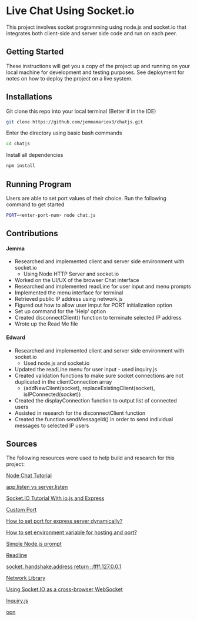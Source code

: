 # Live Chat Using Socket.io

This project involves socket programming using node.js and socket.io that integrates both client-side and server side code and run on each peer.

## Getting Started

These instructions will get you a copy of the project up and running on your local machine for development and testing purposes. See deployment for notes on how to deploy the project on a live system.

## Installations

Git clone this repo into your local terminal (Better if in the IDE)

``` bash
git clone https://github.com/jemmamariex3/chatjs.git
```

Enter the directory using basic bash commands

``` bash
cd chatjs
```

Install all dependencies

``` bash
npm install
```
## Running Program

Users are able to set port values of their choice.
Run the following command to get started

``` bash
PORT=<enter-port-num> node chat.js
```

## Contributions

#### Jemma

- Researched and implemented client and server side environment with socket.io
   - Using Node HTTP Server and socket.io
- Worked on the UI/UX of the browser Chat interface
- Researched and implemented readLine for user input and menu prompts
- Implemented the menu interface for terminal
- Retrieved public IP address using network.js
- Figured out how to allow user imput for PORT initialization option
- Set up command for the 'Help' option
- Created disconnectClient() function to terminate selected IP address
- Wrote up the Read Me file

#### Edward
- Researched and implemented client and server side environment with socket.io
   - Used node.js and socket.io
- Updated the readLine menu for user input - used inquiry.js
- Created validation functions to make sure socket connections are not duplicated in the clientConnection array
    - (addNewClient(socket), replaceExistingClient(socket), isIPConnected(socket))
- Created the displayConnection function to output list of connected users
- Assisted in research for the disconnectClient function
- Created the function sendMessageId() in order to send individual messages to selected IP users

## Sources
The following resources were used to help build and research for this project:

[Node Chat Tutorial](https://itnext.io/creating-a-chat-with-node-js-from-the-scratch-707896d64593)

[app.listen vs server.listen](https://stackoverflow.com/questions/17696801/express-js-app-listen-vs-server-listen)

[Socket.IO Tutorial With io.js and Express](https://www.programwitherik.com/socket-io-tutorial-with-node-js-and-express/)

[Custom Port](https://gist.github.com/indiesquidge/7fe1d8be1b973f782c97)

[How to set port for express server dynamically?](https://stackoverflow.com/questions/42656326/how-to-set-port-for-express-server-dynamically)

[How to set environment variable for hosting and port?](https://stackoverflow.com/questions/15353724/how-to-set-environment-variable-for-hosting-and-port)

[Simple Node.js prompt](https://coderwall.com/p/v16yja/simple-node-js-prompt)

[Readline](https://gist.github.com/DTrejo/901104)

[socket. handshake.address return ::ffff:127.0.0.1](https://github.com/socketio/socket.io/issues/3337)

[Network Library](https://www.npmjs.com/package/network)

[Using Socket.IO as a cross-browser WebSocket](https://subscription.packtpub.com/book/web_development/9781785880865/1/ch01lvl1sec12/using-socket-io-as-a-cross-browser-websocket)

[Inquiry.js](https://www.npmjs.com/package/inquirer)

[opn](https://www.npmjs.com/package/opn)
